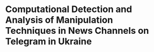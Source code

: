 # Computational Detection and Analysis of Manipulation Techniques in News Channels on Telegram in Ukraine
